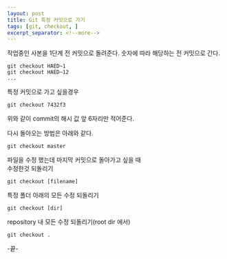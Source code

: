 ```yaml
---
layout: post
title: Git 특정 커밋으로 가기
tags: [git, checkout, ]
excerpt_separator: <!--more-->
---
```


작업중인 사본을 1단계 전 커밋으로 돌려준다. 숫자에 따라 해당하는 전 커밋으로 간다.
  
```
git checkout HAED~1
git checkout HAED~12
...
```
특정 커밋으로 가고 싶을경우
```
git checkout 7432f3
```
위와 같이 commit의 해시 값 앞 6자리만 적어준다.  

다시 돌아오는 방법은 아래와 같다.
```
git checkout master
```

파일을 수정 했는데 마지막 커밋으로 돌아가고 싶을 때  
수정한것 되돌리기
```
git checkout [filename]
```
특정 폴더 아래의 모든 수정 되돌리기
```
git checkout [dir]
```
repository 내 모든 수정 되돌리기(root dir 에서)
```
git checkout .
```

  -끝-
